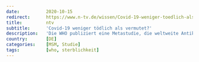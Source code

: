 ```yaml
---
date:          2020-10-15
redirect:      https://www.n-tv.de/wissen/Covid-19-weniger-toedlich-als-vermutet-article22104272.html
title:         ntv
subtitle:      'Covid-19 weniger tödlich als vermutet?'
description:   'Die WHO publiziert eine Metastudie, die weltweite Antikörper-Studien ausgewertet hat, um die Infektionssterblichkeit von Covid-19 zu bestimmen. Das Ergebnis ist erstaunlich: Möglicherweise ist das Coronavirus deutlich weniger tödlich, als bisher vermutet wurde.'
country:       [DE]
categories:    [MSM, Studie]
tags:          [who, sterblichkeit]
---
```

